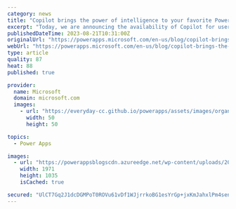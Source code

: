 ```yaml
---
category: news
title: "Copilot brings the power of intelligence to your favorite Power Apps"
excerpt: "Today, we are announcing the availability of Copilot for users of model-driven apps and a major expansion of Copilot control’s capabilities in canvas apps. Now, all Power Apps can be intelligent apps."
publishedDateTime: 2023-08-21T10:31:00Z
originalUrl: "https://powerapps.microsoft.com/en-us/blog/copilot-brings-the-power-of-intelligence-to-your-favorite-power-apps/"
webUrl: "https://powerapps.microsoft.com/en-us/blog/copilot-brings-the-power-of-intelligence-to-your-favorite-power-apps/"
type: article
quality: 87
heat: 88
published: true

provider:
  name: Microsoft
  domain: microsoft.com
  images:
    - url: "https://everyday-cc.github.io/powerapps/assets/images/organizations/microsoft.com-50x50.jpg"
      width: 50
      height: 50

topics:
  - Power Apps

images:
  - url: "https://powerappsblogscdn.azureedge.net/wp-content/uploads/2023/08/Model-driven-Copilot-1.png"
    width: 1971
    height: 1035
    isCached: true

secured: "UlCT7Gq2J1dcDGMPoT0ROVu61vDf1WJjrrkoBG1esYrGp+jxKmJahxlPm4senq061kXPTcbBIWIIhkiSZr5MNGN2MxMmWHPNGCTxwhiE8Boo6uKSi90OfSnrWyaPXbHRfRQpeM5hL6+QeeLK39NgYZQtvxj1YLyg5Xh6jfoM5IzohSXpAeEEkAYJuKcG/pTDPq9vzjYsGYGFqGYioNvr9CUXfdM5D2uvsIVDsMkYBm/O1lH0enGRvNQ3kxmPh2Kzi1q8dcyUVsiZWC7FcgWftVrSt0Q8jCBgT0ZAkkZ0Y4PQsjlhLq9GpKNrygChg7HG1OZfPeThPUb38VJ7iATti6bSip1h+XvdYGXbL/oR3l4=;h4ddCzsYTuC2ZDw942mBIQ=="
---
```


